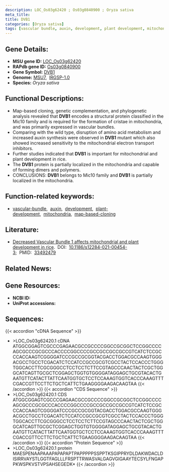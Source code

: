 ```yaml
---
description: LOC_Os03g62420 ; Os03g0840900 ; Oryza sativa
meta_title:
title: DVB1
categories: [Oryza sativa]
tags: [vascular bundle, auxin, development, plant development, mitochondria, map-based cloning]
---
```


## Gene Details:
- **MSU gene ID:** [LOC_Os03g62420](http://rice.uga.edu/cgi-bin/ORF_infopage.cgi?orf=LOC_Os03g62420)  
- **RAPdb gene ID:** [Os03g0840900](https://rapdb.dna.affrc.go.jp/locus/?name=Os03g0840900)  
- **Gene Symbol:** <u>DVB1</u>
- **Genome:**  [MSU7](http://rice.uga.edu/),&nbsp;&nbsp;[IRGSP-1.0](https://rapdb.dna.affrc.go.jp/download/irgsp1.html)
- **Species:** *Oryza sativa*

## Functional Descriptions:
   - Map-based cloning, genetic complementation, and phylogenetic analysis revealed that **DVB1** encodes a structural protein classified in the Mic10 family and is required for the formation of cristae in mitochondria, and was primarily expressed in vascular bundles.
   - Comparing with the wild type, disruption of amino acid metabolism and increased auxin synthesis were observed in **DVB1** mutant which also showed increased sensitivity to the mitochondrial electron transport inhibitors.
   - Further studies indicated that **DVB1** is important for mitochondrial and plant development in rice.
   - The **DVB1** protein is partially localized in the mitochondria and capable of forming dimers and polymers.
   - CONCLUSIONS: **DVB1** belongs to Mic10 family and **DVB1** is partially localized in the mitochondria.

## Function-related keywords:
   - [vascular-bundle](/tags/vascular-bundle/),&nbsp;&nbsp;[auxin](/tags/auxin/),&nbsp;&nbsp;[development](/tags/development/),&nbsp;&nbsp;[plant-development](/tags/plant-development/),&nbsp;&nbsp;[mitochondria](/tags/mitochondria/),&nbsp;&nbsp;[map-based-cloning](/tags/map-based-cloning/)

## Literature:
   - [Decreased Vascular Bundle 1 affects mitochondrial and plant development in rice](https://www.doi.org/10.1186/s12284-021-00454-3).&nbsp;&nbsp;DOI:&nbsp;&nbsp;[10.1186/s12284-021-00454-3](https://www.doi.org/10.1186/s12284-021-00454-3);&nbsp;&nbsp;PMID:&nbsp;&nbsp;[33492479](https://pubmed.ncbi.nlm.nih.gov/33492479/)

## Related News:

## Gene Resources:
- **NCBI ID:**  []()
- **UniProt accessions:** [](https://www.uniprot.org/uniprotkb//entry)

## Sequences:
{{< accordion "cDNA Sequence" >}}
- \>LOC_Os03g62420.1 cDNA
ATGGCGGAGTCGCCCGAGAACGCCGCCCCGGCCGCGGCTCCGGCCCCAGCGCCCGCGCCCACCCCGGCCCCGCCGCCGCCGCCGTCATCTCCGCCCACCAAGTCGGGGATCCCGCCGCGGTACGACCTGGACGCCAAGTGGGACGCCTGCCTCGACATCTCCATCCGCCGCGTCGCCTACTCCACCCTGGGTGGCACCTTCGCGGGCCTCCTCCTCTTCCGTAGCCCAACTACTCGCTGGGCATCAGTTGCGCTCGGAGCTGGTGTGGGGATAGGAGCTGCGTACACTGAATGTTCATACTTATTCAATGGTGCTCCTCCAAAGTGGTCACCCAAAGTTTCGACCGTTCCTTCTGCTCATTCTGAAGGGGAAGACAAGTAA
{{< /accordion >}}
{{< accordion "CDS Sequence" >}}
- \>LOC_Os03g62420.1 CDS
ATGGCGGAGTCGCCCGAGAACGCCGCCCCGGCCGCGGCTCCGGCCCCAGCGCCCGCGCCCACCCCGGCCCCGCCGCCGCCGCCGTCATCTCCGCCCACCAAGTCGGGGATCCCGCCGCGGTACGACCTGGACGCCAAGTGGGACGCCTGCCTCGACATCTCCATCCGCCGCGTCGCCTACTCCACCCTGGGTGGCACCTTCGCGGGCCTCCTCCTCTTCCGTAGCCCAACTACTCGCTGGGCATCAGTTGCGCTCGGAGCTGGTGTGGGGATAGGAGCTGCGTACACTGAATGTTCATACTTATTCAATGGTGCTCCTCCAAAGTGGTCACCCAAAGTTTCGACCGTTCCTTCTGCTCATTCTGAAGGGGAAGACAAGTAA
{{< /accordion >}}
{{< accordion "Protein Sequence" >}}
- \>LOC_Os03g62420.1 protein
MAESPENAAPAAAPAPAPAPTPAPPPPPSSPPTKSGIPPRYDLDAKWDACLDISIRRVAYSTLGGTFAGLLLFRSPTTRWASVALGAGVGIGAAYTECSYLFNGAPPKWSPKVSTVPSAHSEGEDK*
{{< /accordion >}}
